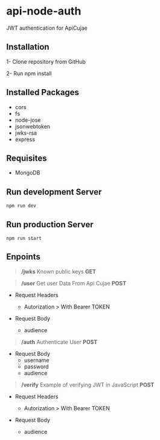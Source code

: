 # api-node-auth
JWT authentication for ApiCujae 

## Installation

1- Clone repository from GitHub

2- Run npm install 

## Installed Packages
* cors
* fs
* node-jose
* jsonwebtoken
* jwks-rsa
* express

## Requisites
* MongoDB

## Run development Server
```
npm run dev
```
## Run production Server
```
npm run start
```

## Enpoints

>**/jwks** Known public keys **GET**

>**/user** Get user Data From Api Cujae **POST**

* Request Headers
    - Autorization > With Bearer TOKEN

* Request Body
    - audience

>**/auth** Authenticate User **POST**

* Request Body
    - username
    - password
    - audience

>**/verify** Example of verifying JWT in JavaScript **POST**

* Request Headers
    - Autorization > With Bearer TOKEN

* Request Body
    - audience

